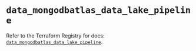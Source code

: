 # `data_mongodbatlas_data_lake_pipeline`

Refer to the Terraform Registry for docs: [`data_mongodbatlas_data_lake_pipeline`](https://registry.terraform.io/providers/mongodb/mongodbatlas/1.30.0/docs/data-sources/data_lake_pipeline).
